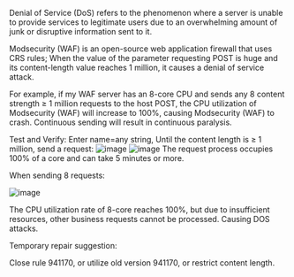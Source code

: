 Denial of Service (DoS) refers to the phenomenon where a server is unable to provide services to legitimate users due to an overwhelming amount of junk or disruptive information sent to it.

Modsecurity (WAF) is an open-source web application firewall that uses CRS rules; When the value of the parameter requesting POST is huge and its content-length value reaches 1 million, it causes a denial of service attack.

For example, if my WAF server has an 8-core CPU and sends any 8 content strength ≥ 1 million requests to the host POST, the CPU utilization of Modsecurity (WAF) will increase to 100%, causing Modsecurity (WAF) to crash. Continuous sending will result in continuous paralysis.

Test and Verify:
Enter name=any string, Until the content length is ≥ 1 million, send a request:
![image](https://github.com/user-attachments/assets/edd16904-f1aa-490d-acb5-466c3ce65c93)
![image](https://github.com/user-attachments/assets/7f601742-0eb6-4933-b8ef-6937ccb45f23)
The request process occupies 100% of a core and can take 5 minutes or more.

When sending 8 requests:

![image](https://github.com/user-attachments/assets/7c29e465-4ccd-4fce-81c6-4d166fba6851)

The CPU utilization rate of 8-core reaches 100%, but due to insufficient resources, other business requests cannot be processed. Causing DOS attacks.

Temporary repair suggestion:

Close rule 941170, or utilize old version 941170, or restrict content length.
